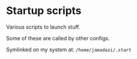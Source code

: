 # Startup scripts

Various scripts to launch stuff.

Some of these are called by other configs.

Symlinked on my system at: `/home/jamadazi/.start`
